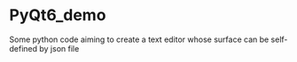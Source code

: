 # PyQt6_demo
Some python code aiming to create a text editor whose surface can be self-defined by json file
